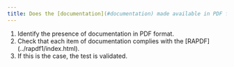```yaml
---
title: Does the [documentation](#documentation) made available in PDF format comply with the [RAPDF](../rapdf1/index.html) ?
---
```


1. Identify the presence of documentation in PDF format.
2. Check that each item of documentation complies with the [RAPDF] (../rapdf1/index.html).
3. If this is the case, the test is validated.